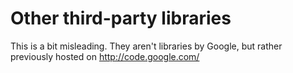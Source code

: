 # Other third-party libraries

This is a bit misleading. They aren't libraries by Google,
but rather previously hosted on http://code.google.com/